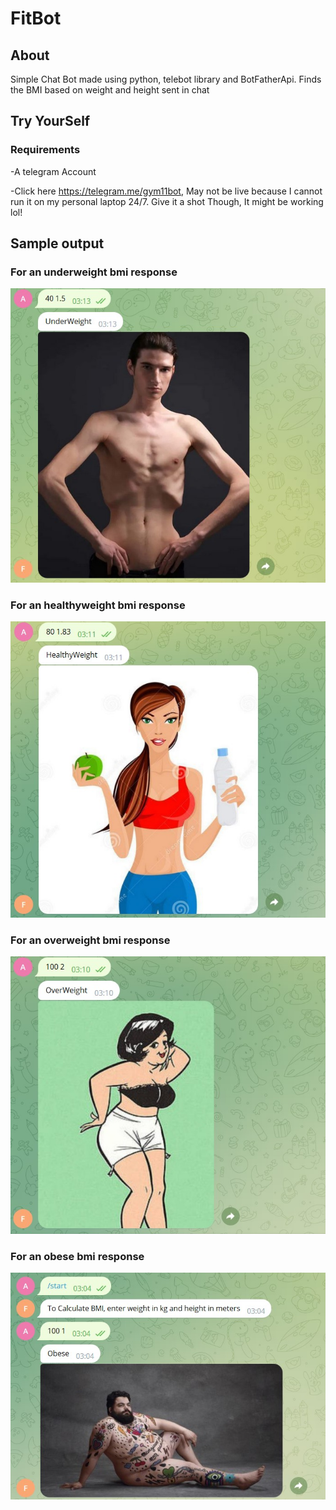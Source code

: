 # FitBot

## About
Simple Chat Bot made using python, telebot library and BotFatherApi. Finds the BMI based on weight and height sent in chat


## Try YourSelf
### Requirements
-A telegram Account

-Click here https://telegram.me/gym11bot, May not be live because I cannot run it on my personal laptop 24/7. Give it  a shot Though, It might be working lol!

## Sample output

### For an underweight bmi response
![Image](https://raw.githubusercontent.com/Aakash812/FitBot/main/uws.jpg)

### For an healthyweight bmi response
![Image](https://raw.githubusercontent.com/Aakash812/FitBot/main/hws.jpg)

### For an overweight bmi response
![Image](https://raw.githubusercontent.com/Aakash812/FitBot/main/ows.jpg)

### For an obese bmi response
![Image](https://raw.githubusercontent.com/Aakash812/FitBot/main/obs.jpg)
